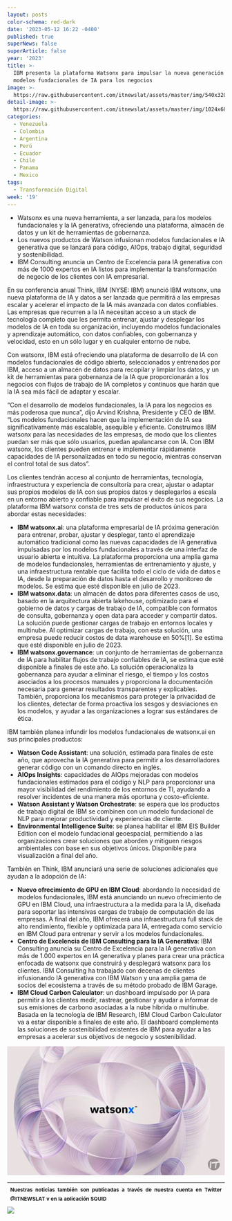 ```yaml
---
layout: posts
color-schema: red-dark
date: '2023-05-12 16:22 -0400'
published: true
superNews: false
superArticle: false
year: '2023'
title: >-
  IBM presenta la plataforma Watsonx para impulsar la nueva generación de
  modelos fundacionales de IA para los negocios
image: >-
  https://raw.githubusercontent.com/itnewslat/assets/master/img/540x320/watsonx-p.jpg
detail-image: >-
  https://raw.githubusercontent.com/itnewslat/assets/master/img/1024x680/watsonx-g.jpg
categories:
  - Venezuela
  - Colombia
  - Argentina
  - Perú
  - Ecuador
  - Chile
  - Panama
  - Mexico
tags:
  - Transformación Digital
week: '19'
---
```

- Watsonx es una nueva herramienta, a ser lanzada, para los modelos fundacionales y la IA generativa, ofreciendo una plataforma, almacén de datos y un kit de herramientas de gobernanza.
- Los nuevos productos de Watson infusionan modelos fundacionales e IA generativa que se lanzará para código, AIOps, trabajo digital, seguridad y sostenibilidad.
- IBM Consulting anuncia un Centro de Excelencia para IA generativa con más de 1000 expertos en IA listos para implementar la transformación de negocio de los clientes con IA empresarial.

En su conferencia anual Think, IBM (NYSE: IBM) anunció IBM watsonx, una nueva plataforma de IA y datos a ser lanzada que permitirá a las empresas escalar y acelerar el impacto de la IA más avanzada con datos confiables. Las empresas que recurren a la IA necesitan acceso a un stack de tecnología completo que les permita entrenar, ajustar y desplegar los modelos de IA en toda su organización, incluyendo modelos fundacionales y aprendizaje automático, con datos confiables, con gobernanza y velocidad, esto en un sólo lugar y en cualquier entorno de nube.

Con watsonx, IBM está ofreciendo una plataforma de desarrollo de IA con modelos fundacionales de código abierto, seleccionados y entrenados por IBM, acceso a un almacén de datos para recopilar y limpiar los datos, y un kit de herramientas para gobernanza de la IA que proporcionarán a los negocios con flujos de trabajo de IA completos y continuos que harán que la IA sea más fácil de adaptar y escalar.

“Con el desarrollo de modelos fundacionales, la IA para los negocios es más poderosa que nunca”, dijo Arvind Krishna, Presidente y CEO de IBM. “Los modelos fundacionales hacen que la implementación de IA sea significativamente más escalable, asequible y eficiente. Construimos IBM watsonx para las necesidades de las empresas, de modo que los clientes puedan ser más que sólo usuarios, puedan apalancarse con IA. Con IBM watsonx, los clientes pueden entrenar e implementar rápidamente capacidades de IA personalizadas en todo su negocio, mientras conservan el control total de sus datos”.

Los clientes tendrán acceso al conjunto de herramientas, tecnología, infraestructura y experiencia de consultoría para crear, ajustar o adaptar sus propios modelos de IA con sus propios datos y desplegarlos a escala en un entorno abierto y confiable para impulsar el éxito de sus negocios. La plataforma IBM watsonx consta de tres sets de productos únicos para abordar estas necesidades:

- **IBM watsonx.ai**: una plataforma empresarial de IA próxima generación para entrenar, probar, ajustar y desplegar, tanto el aprendizaje automático tradicional como las nuevas capacidades de IA generativa impulsadas por los modelos fundacionales a través de una interfaz de usuario abierta e intuitiva. La plataforma proporciona una amplia gama de modelos fundacionales, herramientas de entrenamiento y ajuste, y una infraestructura rentable que facilita todo el ciclo de vida de datos e IA, desde la preparación de datos hasta el desarrollo y monitoreo de modelos. Se estima que esté disponible en julio de 2023.
- **IBM watsonx.data**: un almacén de datos para diferentes casos de uso, basado en la arquitectura abierta lakehouse, optimizado para el gobierno de datos y cargas de trabajo de IA, compatible con formatos de consulta, gobernanza y open data para acceder y compartir datos. La solución puede gestionar cargas de trabajo en entornos locales y multinube. Al optimizar cargas de trabajo, con esta solución, una empresa puede reducir costos de data warehouse en 50%[1]. Se estima que esté disponible en julio de 2023.
- **IBM watsonx.governance**: un conjunto de herramientas de gobernanza de IA para habilitar flujos de trabajo confiables de IA, se estima que esté disponible a finales de este año. La solución operacionaliza la gobernanza para ayudar a eliminar el riesgo, el tiempo y los costos asociados a los procesos manuales y proporciona la documentación necesaria para generar resultados transparentes y explicables. También, proporciona los mecanismos para proteger la privacidad de los clientes, detectar de forma proactiva los sesgos y desviaciones en los modelos, y ayudar a las organizaciones a lograr sus estándares de ética.

IBM también planea infundir los modelos fundacionales de watsonx.ai en sus principales productos:

- **Watson Code Assistant**: una solución, estimada para finales de este año, que aprovecha la IA generativa para permitir a los desarrolladores generar código con un comando directo en inglés.
- **AIOps Insights**: capacidades de AIOps mejoradas con modelos fundacionales estimados para el código y NLP para proporcionar una mayor visibilidad del rendimiento de los entornos de TI, ayudando a resolver incidentes de una manera más oportuna y costo-eficiente.
- **Watson Assistant y Watson Orchestrate**: se espera que los productos de trabajo digital de IBM se combinen con un modelo fundacional de NLP para mejorar productividad y experiencias de cliente.
- **Environmental Intelligence Suite**: se planea habilitar el IBM EIS Builder Edition con el modelo fundacional geoespacial, permitiendo a las organizaciones crear soluciones que aborden y mitiguen riesgos ambientales con base en sus objetivos únicos. Disponible para visualización a final del año.

También en Think, IBM anunciará una serie de soluciones adicionales que ayudan a la adopción de IA:

- **Nuevo ofrecimiento de GPU en IBM Cloud**: abordando la necesidad de modelos fundacionales, IBM está anunciando un nuevo ofrecimiento de GPU en IBM Cloud, una infraestructura a la medida para la IA, diseñada para soportar las intensivas cargas de trabajo de computación de las empresas. A final del año, IBM ofrecerá una infraestructura full stack de alto rendimiento, flexible y optimizada para IA, entregada como servicio en IBM Cloud para entrenar y servir a los modelos fundacionales.
- **Centro de Excelencia de IBM Consulting para la IA Generativa**: IBM Consulting anuncia su Centro de Excelencia para la IA generativa con más de 1.000 expertos en IA generativa y planes para crear una práctica enfocada de watsonx que construirá y desplegará watsonx para los clientes. IBM Consulting ha trabajado con decenas de clientes infusionando IA generativa con IBM Watson y una amplia gama de socios del ecosistema a través de su método probado de IBM Garage.
- **IBM Cloud Carbon Calculator**: un dashboard impulsado por IA para permitir a los clientes medir, rastrear, gestionar y ayudar a informar de sus emisiones de carbono asociadas a la nube hibrida o multinube. Basada en la tecnología de IBM Research, IBM Cloud Carbon Calculator va a estar disponible a finales de este año. El dashboard complementa las soluciones de sostenibilidad existentes de IBM para ayudar a las empresas a acelerar sus objetivos de negocio y sostenibilidad.

![](https://raw.githubusercontent.com/itnewslat/assets/master/img/540x320/watsonx-p.jpg)

<table style="height: 42px;" width="569">
<tbody>
<tr>
<td style="text-align: justify;"><sub><strong>Nuestras noticias también son publicadas a través de nuestra cuenta en Twitter <a href="https://twitter.com/itnewslat?lang=es">@ITNEWSLAT</a> y en la aplicación <a href="https://squidapp.co/en/">SQUID</a></strong></sub></td>
</tr>
</tbody>
</table>

<img src="https://tracker.metricool.com/c3po.jpg?hash=56f88a41e39ab42c063cc51676587a04"/>